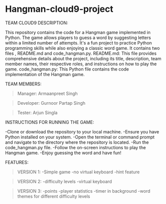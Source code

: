 # Hangman-cloud9-project
TEAM CLOUD9
DESCRIPTION:

This repository contains the code for a Hangman game implemented in Python. The game allows players to guess a word by suggesting letters within a limited number of attempts. It's a fun project to practice Python programming skills while also enjoying a classic word game. It contains two files , README.md and code_hangman.py. README.md: This file provides comprehensive details about the project, including its title, description, team member names, their respective roles, and instructions on how to play the game. code_hangman.py: This Python file contains the code implementation of the Hangman game.

TEAM MEMBERS:

>Manager: Armaanpreet Singh

>Developer: Gurnoor Partap Singh

>Tester: Arjun Singla

INSTRUCTIONS FOR RUNNING THE GAME:

-Clone or download the repository to your local machine. -Ensure you have Python installed on your system. -Open the terminal or command prompt and navigate to the directory where the repository is located. -Run the code_hangman.py file. -Follow the on-screen instructions to play the Hangman game. -Enjoy guessing the word and have fun!

FEATURES:
>VERSION 1:
-Simple game 
-no virtual keyboard
-hint feature

>VERSION 2:
-difficulty levels
-virtual keyboard

>VERSION 3:
-points
-player statistics
-timer in background
-word themes for different difficulty levels
